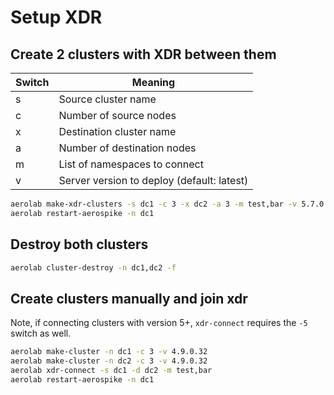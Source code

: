 # Setup XDR

## Create 2 clusters with XDR between them

Switch | Meaning
--- | ---
s | Source cluster name
c | Number of source nodes
x | Destination cluster name
a | Number of destination nodes
m | List of namespaces to connect
v | Server version to deploy (default: latest)

```bash
aerolab make-xdr-clusters -s dc1 -c 3 -x dc2 -a 3 -m test,bar -v 5.7.0.12
aerolab restart-aerospike -n dc1
```

## Destroy both clusters

```bash
aerolab cluster-destroy -n dc1,dc2 -f
```

## Create clusters manually and join xdr

Note, if connecting clusters with version 5+, `xdr-connect` requires the `-5` switch as well.

```bash
aerolab make-cluster -n dc1 -c 3 -v 4.9.0.32
aerolab make-cluster -n dc2 -c 3 -v 4.9.0.32
aerolab xdr-connect -s dc1 -d dc2 -m test,bar
aerolab restart-aerospike -n dc1
```
